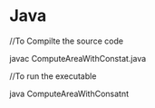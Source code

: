 # Java

//To Compilte the source code

javac ComputeAreaWithConstat.java

//To run the executable

java ComputeAreaWithConsatnt
